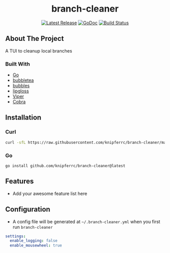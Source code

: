 <p align="center">
  <h1 align="center">branch-cleaner</h1>
  <p align="center">
    <a href="https://github.com/knipferrc/branch-cleaner/releases"><img src="https://img.shields.io/github/v/release/knipferrc/branch-cleaner" alt="Latest Release"></a>
    <a href="https://pkg.go.dev/github.com/knipferrc/branch-cleaner?tab=doc"><img src="https://godoc.org/github.com/golang/gddo?status.svg" alt="GoDoc"></a>
    <a href="https://github.com/knipferrc/branch-cleaner/actions"><img src="https://img.shields.io/github/workflow/status/knipferrc/branch-cleaner/Release" alt="Build Status"></a>
  </p>
</p>

## About The Project

A TUI to cleanup local branches

### Built With

- [Go](https://golang.org/)
- [bubbletea](https://github.com/charmbracelet/bubbletea)
- [bubbles](https://github.com/charmbracelet/bubbles)
- [lipgloss](https://github.com/charmbracelet/lipgloss)
- [Viper](https://github.com/spf13/viper)
- [Cobra](https://github.com/spf13/cobra)

## Installation

### Curl

```sh
curl -sfL https://raw.githubusercontent.com/knipferrc/branch-cleaner/main/install.sh | sh
```

### Go

```
go install github.com/knipferrc/branch-cleaner@latest
```

## Features

- Add your awesome feature list here

## Configuration

- A config file will be generated at `~/.branch-cleaner.yml` when you first run `branch-cleaner`

```yml
settings:
  enable_logging: false
  enable_mousewheel: true
```
